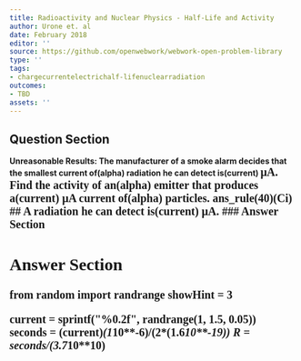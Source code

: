 ```yaml
---
title: Radioactivity and Nuclear Physics - Half-Life and Activity
author: Urone et. al
date: February 2018
editor: ''
source: https://github.com/openwebwork/webwork-open-problem-library
type: ''
tags:
- chargecurrentelectrichalf-lifenuclearradiation
outcomes:
- TBD
assets: ''
---
```


## Question Section 

<b>
<b>Unreasonable Results:<b> The manufacturer of a smoke alarm decides that the smallest  current of(alpha) radiation he can detect is(current) <span style="font-family: 'Times'; font-size: 20px";>&mu;A<span>.
Find the activity of an(alpha) emitter that produces a(current) <span style="font-family: 'Times'; font-size: 20px";>&mu;A<span> current of(alpha) particles. 
ans_rule(40)(Ci)
## A
radiation he can detect is(current) <span style="font-family: 'Times'; font-size: 20px";>&mu;A<span>.
### Answer Section


## Answer Section

from random import randrange
showHint = 3

current = sprintf("%0.2f", randrange(1, 1.5, 0.05))
seconds = (current)*(1*10**-6)/(2*(1.6*10**-19))
R = seconds/(3.7*10**10)